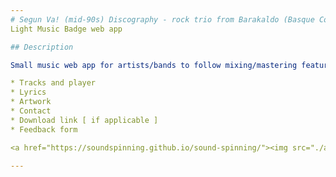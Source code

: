 ```yaml
---
# Segun Va! (mid-90s) Discography - rock trio from Barakaldo (Basque Country)
Light Music Badge web app

## Description

Small music web app for artists/bands to follow mixing/mastering featuring:

* Tracks and player
* Lyrics
* Artwork
* Contact
* Download link [ if applicable ]
* Feedback form

<a href="https://soundspinning.github.io/sound-spinning/"><img src="./assets/segun_va_logo.jpg" alt="Segun Va! Music Badge"></a>

---
```

